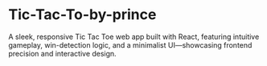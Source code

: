 # Tic-Tac-To-by-prince
A sleek, responsive Tic Tac Toe web app built with React, featuring intuitive gameplay, win-detection logic, and a minimalist UI—showcasing frontend precision and interactive design.
